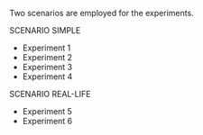 Two scenarios are employed for the experiments.

SCENARIO SIMPLE
- Experiment 1
- Experiment 2
- Experiment 3
- Experiment 4

SCENARIO REAL-LIFE
- Experiment 5
- Experiment 6
